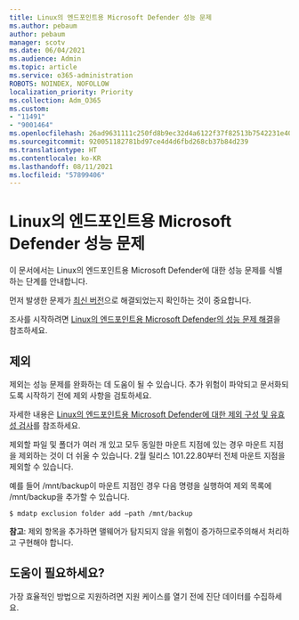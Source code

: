 ```yaml
---
title: Linux의 엔드포인트용 Microsoft Defender 성능 문제
ms.author: pebaum
author: pebaum
manager: scotv
ms.date: 06/04/2021
ms.audience: Admin
ms.topic: article
ms.service: o365-administration
ROBOTS: NOINDEX, NOFOLLOW
localization_priority: Priority
ms.collection: Adm_O365
ms.custom:
- "11491"
- "9001464"
ms.openlocfilehash: 26ad9631111c250fd8b9ec32d4a6122f37f82513b7542231e402317aea4949dd
ms.sourcegitcommit: 920051182781bd97ce4d4d6fbd268cb37b84d239
ms.translationtype: HT
ms.contentlocale: ko-KR
ms.lasthandoff: 08/11/2021
ms.locfileid: "57899406"
---
```

# <a name="performance-issues-for-microsoft-defender-for-endpoint-on-linux"></a>Linux의 엔드포인트용 Microsoft Defender 성능 문제

이 문서에서는 Linux의 엔드포인트용 Microsoft Defender에 대한 성능 문제를 식별하는 단계를 안내합니다.

먼저 발생한 문제가 [최신 버전](https://docs.microsoft.com/microsoft-365/security/defender-endpoint/linux-whatsnew)으로 해결되었는지 확인하는 것이 중요합니다. 

조사를 시작하려면 [Linux의 엔드포인트용 Microsoft Defender의 성능 문제 해결](https://docs.microsoft.com/microsoft-365/security/defender-endpoint/linux-support-perf)을 참조하세요.

## <a name="exclusions"></a>제외

제외는 성능 문제를 완화하는 데 도움이 될 수 있습니다. 추가 위험이 파악되고 문서화되도록 시작하기 전에 제외 사항을 검토하세요.

자세한 내용은 [Linux의 엔드포인트용 Microsoft Defender에 대한 제외 구성 및 유효성 검사](https://docs.microsoft.com/microsoft-365/security/defender-endpoint/linux-exclusions)를 참조하세요.

제외할 파일 및 폴더가 여러 개 있고 모두 동일한 마운트 지점에 있는 경우 마운트 지점을 제외하는 것이 더 쉬울 수 있습니다. 2월 릴리스 101.22.80부터 전체 마운트 지점을 제외할 수 있습니다.

예를 들어 /mnt/backup이 마운트 지점인 경우 다음 명령을 실행하여 제외 목록에 /mnt/backup을 추가할 수 있습니다.

`$ mdatp exclusion folder add –path /mnt/backup`

**참고**: 제외 항목을 추가하면 맬웨어가 탐지되지 않을 위험이 증가하므로주의해서 처리하고 구현해야 합니다.

## <a name="need-help"></a>도움이 필요하세요?

가장 효율적인 방법으로 지원하려면 지원 케이스를 열기 전에 진단 데이터를 수집하세요.

